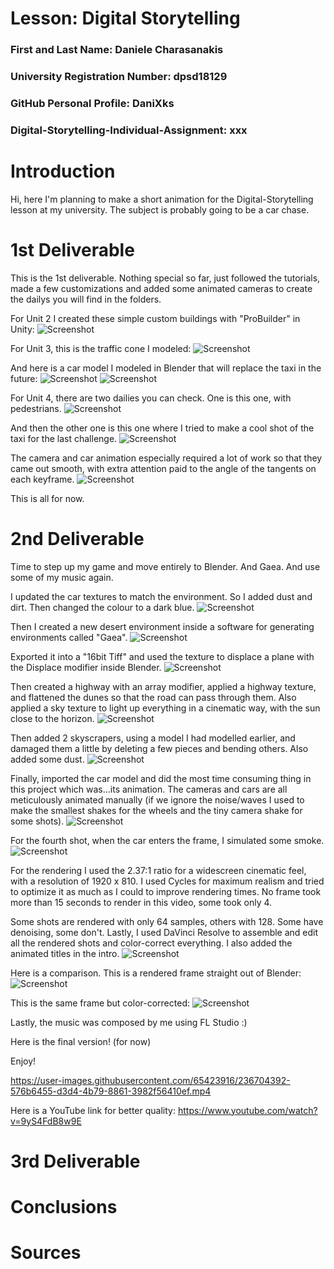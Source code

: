 # Lesson: Digital Storytelling

### First and Last Name: Daniele Charasanakis
### University Registration Number: dpsd18129
### GitHub Personal Profile: DaniXks
### Digital-Storytelling-Individual-Assignment: xxx

# Introduction
Hi, here I'm planning to make a short animation for the Digital-Storytelling lesson at my university.
The subject is probably going to be a car chase.

# 1st Deliverable
This is the 1st deliverable. Nothing special so far, just followed the tutorials, made a few customizations and added some animated cameras to create the dailys you will find in the folders.

For Unit 2 I created these simple custom buildings with "ProBuilder" in Unity:
![Screenshot](Capture_903.png)

For Unit 3, this is the traffic cone I modeled:
![Screenshot](Capture_904.png)

And here is a car model I modeled in Blender that will replace the taxi in the future:
![Screenshot](Capture_908.png)
![Screenshot](Capture_907.png)

For Unit 4, there are two dailies you can check. One is this one, with pedestrians.
![Screenshot](Capture_905.png)

And then the other one is this one where I tried to make a cool shot of the taxi for the last challenge.
![Screenshot](Capture_899.png)

The camera and car animation especially required a lot of work so that they came out smooth, with extra attention paid to the angle of the tangents on each keyframe.
![Screenshot](Capture_906.png)

This is all for now.

# 2nd Deliverable

Time to step up my game and move entirely to Blender. And Gaea.
And use some of my music again.

I updated the car textures to match the environment. So I added dust and dirt. Then changed the colour to a dark blue.
![Screenshot](Capture_911.png)

Then I created a new desert environment inside a software for generating environments called "Gaea".
![Screenshot](Capture_912.png)

Exported it into a "16bit Tiff" and used the texture to displace a plane with the Displace modifier inside Blender.
![Screenshot](Capture_913.png)

Then created a highway with an array modifier, applied a highway texture, and flattened the dunes so that the road can pass through them.
Also applied a sky texture to light up everything in a cinematic way, with the sun close to the horizon.
![Screenshot](Capture_914.png)

Then added 2 skyscrapers, using a model I had modelled earlier, and damaged them a little by deleting a few pieces and bending others. Also added some dust.
![Screenshot](Capture_915.png)

Finally, imported the car model and did the most time consuming thing in this project which was...its animation.
The cameras and cars are all meticulously animated manually (if we ignore the noise/waves I used to make the smallest shakes for the wheels and the tiny camera shake for some shots).
![Screenshot](Capture_916.png)

For the fourth shot, when the car enters the frame, I simulated some smoke.
![Screenshot](Capture_917.png)

For the rendering I used the 2.37:1 ratio for a widescreen cinematic feel, with a resolution of 1920 x 810.
I used Cycles for maximum realism and tried to optimize it as much as I could to improve rendering times. No frame took more than 15 seconds to render in this video, some took only 4.

Some shots are rendered with only 64 samples, others with 128. Some have denoising, some don't.
Lastly, I used DaVinci Resolve to assemble and edit all the rendered shots and color-correct everything. I also added the animated titles in the intro.
![Screenshot](Capture_919.png)

Here is a comparison.
This is a rendered frame straight out of Blender:
![Screenshot](358_Cam06_No-CC.png)

This is the same frame but color-corrected:
![Screenshot](358_Cam06_CC.png)

Lastly, the music was composed by me using FL Studio :)

Here is the final version! (for now) 

Enjoy!


https://user-images.githubusercontent.com/65423916/236704392-576b6455-d3d4-4b79-8861-3982f56410ef.mp4


Here is a YouTube link for better quality: https://www.youtube.com/watch?v=9yS4FdB8w9E



# 3rd Deliverable


# Conclusions


# Sources

